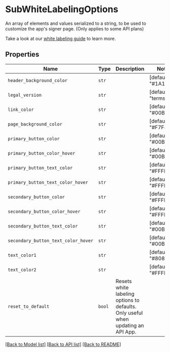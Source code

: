 # SubWhiteLabelingOptions

An array of elements and values serialized to a string, to be used to customize the app&#39;s signer page. (Only applies to some API plans)

Take a look at our [white labeling guide](https://developers.hellosign.com/api/reference/white-labeling/) to learn more.

## Properties

| Name | Type | Description | Notes |
| ---- | ---- | ----------- | ----- |
| `header_background_color` | ```str``` |    |  [default to "#1A1A1A"] |
| `legal_version` | ```str``` |    |  [default to "terms1"] |
| `link_color` | ```str``` |    |  [default to "#00B3E6"] |
| `page_background_color` | ```str``` |    |  [default to "#F7F8F9"] |
| `primary_button_color` | ```str``` |    |  [default to "#00B3E6"] |
| `primary_button_color_hover` | ```str``` |    |  [default to "#00B3E6"] |
| `primary_button_text_color` | ```str``` |    |  [default to "#FFFFFF"] |
| `primary_button_text_color_hover` | ```str``` |    |  [default to "#FFFFFF"] |
| `secondary_button_color` | ```str``` |    |  [default to "#FFFFFF"] |
| `secondary_button_color_hover` | ```str``` |    |  [default to "#FFFFFF"] |
| `secondary_button_text_color` | ```str``` |    |  [default to "#00B3E6"] |
| `secondary_button_text_color_hover` | ```str``` |    |  [default to "#00B3E6"] |
| `text_color1` | ```str``` |    |  [default to "#808080"] |
| `text_color2` | ```str``` |    |  [default to "#FFFFFF"] |
| `reset_to_default` | ```bool``` |  Resets white labeling options to defaults. Only useful when updating an API App.  |  |


[[Back to Model list]](../README.md#documentation-for-models) [[Back to API list]](../README.md#documentation-for-api-endpoints) [[Back to README]](../README.md)


